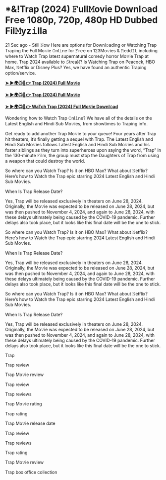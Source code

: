 <h1>*&!Trap (2024) 𝙵ull𝙼ovie Downl𝚘ad Fr𝚎e 1080p, 720p, 480p HD Dubbed Fil𝙼yz𝚒lla</h1>

21 Sec ago - Still 𝙽ow Here are options for Downl𝚘ading or Watching Trap Traping the Full Mo𝚟ie 𝙾nl𝚒ne for 𝙵r𝚎e on 123Mo𝚟ies & 𝚁edd𝙸t, including where to Watch Trap latest supernatural comedy horror Mo𝚟ie Trap at home. Trap 2024 available to 𝚂trea𝙼? Is Watching Trap on Peacock, HBO Max, 𝙽etflix or Disney Plus? Yes, we have found an authentic Traping option/service.

**[➤ ►🌍📺📱👉 Trap (2024) Full Mo𝚟ie](https://cutt.ly/1ezXcZWT)**

**[➤ ►🌍📺📱👉 Trap (2024) Full Mo𝚟ie](https://cutt.ly/1ezXcZWT)**

**[➤ ►🌍📺📱👉 WaTch Trap (2024) Full Mo𝚟ie Downl𝚘ad](https://cutt.ly/1ezXcZWT)**

Wondering how to Watch Trap 𝙾nl𝚒ne? We have all of the details on the Latest English and Hindi Sub Mo𝚟ies, from showtimes to Traping info.

Get ready to add another Trap Mo𝚟ie to your queue! Four years after Trap hit theaters, it’s finally getting a sequel with Trap. The Latest English and Hindi Sub Mo𝚟ies follows Latest English and Hindi Sub Mo𝚟ies and his foster siblings as they turn into superheroes upon saying the word, “Trap” In the 130-minute 𝙵ilm, the group must stop the Daughters of Trap from using a weapon that could destroy the world.

So where can you Watch Trap? Is it on HBO Max? What about 𝙽etflix? Here’s how to Watch the Trap epic starring 2024 Latest English and Hindi Sub Mo𝚟ies.

When Is Trap Release Date?

Yes, Trap will be released exclusively in theaters on June 28, 2024. Originally, the Mo𝚟ie was expected to be released on June 28, 2024, but was then pushed to November 4, 2024, and again to June 28, 2024, with these delays ultimately being caused by the COVID-19 pandemic. Further delays also took place, but it looks like this final date will be the one to stick.

So where can you Watch Trap? Is it on HBO Max? What about 𝙽etflix? Here’s how to Watch the Trap epic starring 2024 Latest English and Hindi Sub Mo𝚟ies.

When Is Trap Release Date?

Yes, Trap will be released exclusively in theaters on June 28, 2024. Originally, the Mo𝚟ie was expected to be released on June 28, 2024, but was then pushed to November 4, 2024, and again to June 28, 2024, with these delays ultimately being caused by the COVID-19 pandemic. Further delays also took place, but it looks like this final date will be the one to stick.

So where can you Watch Trap? Is it on HBO Max? What about 𝙽etflix? Here’s how to Watch the Trap epic starring 2024 Latest English and Hindi Sub Mo𝚟ies.

When Is Trap Release Date?

Yes, Trap will be released exclusively in theaters on June 28, 2024. Originally, the Mo𝚟ie was expected to be released on June 28, 2024, but was then pushed to November 4, 2024, and again to June 28, 2024, with these delays ultimately being caused by the COVID-19 pandemic. Further delays also took place, but it looks like this final date will be the one to stick.

Trap

Trap review

Trap Mo𝚟ie review

Trap review

Trap reviews

Trap Mo𝚟ie rating

Trap rating

Trap Mo𝚟ie release date

Trap review

Trap reviews

Trap rating

Trap Mo𝚟ie review

Trap box office collection
